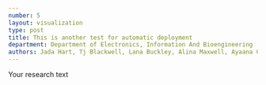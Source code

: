 ```yaml
---
number: 5
layout: visualization
type: post
title: This is another test for automatic deployment
department: Department of Electronics, Information And Bioengineering
authors: Jada Hart, Tj Blackwell, Lana Buckley, Alina Maxwell, Ayaana Guy, Darragh Pratt
---
```


Your research text
